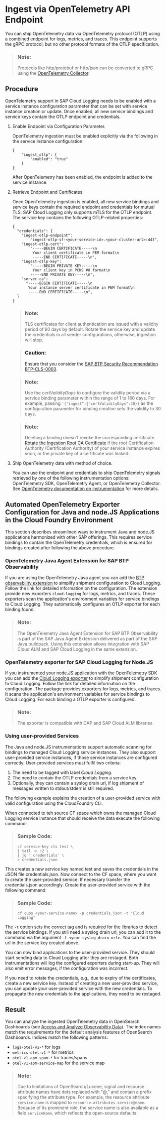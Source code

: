 <!-- loiofdc78af7c69246bc87315d90a061b321 -->

# Ingest via OpenTelemetry API Endpoint

You can ship OpenTelemetry data via OpenTelemetry protocol \(OTLP\) using a combined endpoint for logs, metrics, and traces. This endpoint supports the gRPC protocol, but no other protocol formats of the OTLP specification.

> ### Note:  
> Protocols like http/protobuf or http/json can be converted to gRPC using the [OpenTelemetry Collector](https://opentelemetry.io/docs/collector/).



<a name="loiofdc78af7c69246bc87315d90a061b321__section_t1n_q1d_dzb"/>

## Procedure

OpenTelemetry support in SAP Cloud Logging needs to be enabled with a service instance configuration parameter that can be set with service instance creation or update. Once enabled, all new service bindings and service keys contain the OTLP endpoint and credentials.

1.  Enable Endpoint via Configuration Parameter.

    OpenTelemetry ingestion must be enabled explicitly via the following in the service instance configuration:

    ```
    {
        "ingest_otlp": {
            "enabled": "true"
        }
    }
    ```

    After OpenTelemetry has been enabled, the endpoint is added to the service instance.

2.  Retrieve Endpoint and Certificates.

    Once OpenTelemetry ingestion is enabled, all new service bindings and service keys contain the required endpoint and credentials for mutual TLS. SAP Cloud Logging only supports mTLS for the OTLP endpoint. The service key contains the following OTLP-related properties:

    ```
    {
      "credentials": {
        "ingest-otlp-endpoint":
            "ingest-otlp-sf-<your-service-id>.<your-cluster-url>:443",
        "ingest-otlp-cert":
            "-----BEGIN CERTIFICATE-----\n
             Your client certificate in PEM format\n
             -----END CERTIFICATE-----\n",
        "ingest-otlp-key":
            "-----BEGIN PRIVATE KEY-----\n
             Your client key in PCKS #8 format\n
            -----END PRIVATE KEY-----\n",
        "server-ca":
          "-----BEGIN CERTIFICATE-----\n
           Your instance server certificate in PEM format\n
           -----END CERTIFICATE-----\n",
      }
    }
    ```

    > ### Note:  
    > TLS certificates for client authentication are issued with a validity period of 90 days by default. Rotate the service key and update the credentials in all sender configurations, otherwise, ingestion will stop.

    > ### Caution:  
    > Ensure that you consider the [SAP BTP Security Recommendation BTP-CLS-0003](https://help.sap.com/docs/btp/sap-btp-security-recommendations-c8a9bb59fe624f0981efa0eff2497d7d/sap-btp-security-recommendations?seclist-index=BTP-CLS-0003&version=Cloud).

    > ### Note:  
    > Use the *certValidityDays* to configure the validity period via a service binding parameter within the range of 1 to 180 days. For example, passing `'{"ingest":{"certValidityDays":30}}` as the configuration parameter for binding creation sets the validity to 30 days.

    > ### Note:  
    > Deleting a binding doesn't revoke the corresponding certificate. [Rotate the Ingestion Root CA Certificate](rotate-the-ingestion-root-ca-certificate-bbcb3e7.md) if the root Certification Authority \(Certification Authority\) of your service instance expires soon, or the private key of a certificate was leaked.

3.  Ship OpenTelemetry data with method of choice.

    You can use the endpoint and credentials to ship OpenTelemetry signals retrieved by one of the following instrumentation options: OpenTelemetry SDK, OpenTelemetry Agent, or OpenTelemetry Collector. See [OpenTelemetry documentation on instrumentation](https://opentelemetry.io/docs/concepts/instrumentation/) for more details.




<a name="loiofdc78af7c69246bc87315d90a061b321__section_dzb_khg_cfc"/>

## Automated OpenTelemetry Exporter Configuration for Java and node.JS Applications in the Cloud Foundry Environment

This section describes streamlined ways to instrument Java and node.JS applications harmonized with other SAP offerings. This requires service bindings to contain the OpenTelemetry credentials, which is ensured for bindings created after following the above procedure.



### OpenTelemetry Java Agent Extension for SAP BTP Observability

If you are using the OpenTelemetry Java agent you can add the [BTP observability extension](https://github.com/SAP/cf-java-logging-support/tree/main/cf-java-logging-support-opentelemetry-agent-extension) to simplify shipment configuration to Cloud Logging. Follow the link for detailed information on the configuration. The extension provide new exporters `cloud-logging` for logs, metrics, and traces. These exporters scan the application's environment variables for service bindings to Cloud Logging. They automatically configures an OTLP exporter for each binding found.

> ### Note:  
> The OpenTelemetry Java Agent Extension for SAP BTP Observability is part of the SAP Java Agent Extension delivered as part of the SAP Java buildpack. Using this extension allows integration with SAP Cloud ALM and SAP Cloud Logging in the same extension.



### OpenTelemetry exporter for SAP Cloud Logging for Node.JS

If you instrumented your node.JS application with the OpenTelemetry SDK you can add the [Cloud Logging exporter](https://github.com/SAP/opentelemetry-exporter-for-sap-cloud-logging-for-nodejs) to simplify shipment configuration to Cloud Logging. Follow the link for detailed information on the configuration. The package provides exporters for logs, metrics, and traces. It scans the application's environment variables for service bindings to Cloud Logging. For each binding a OTLP exporter is configured.

> ### Note:  
> The exporter is compatible with CAP and SAP Cloud ALM libraries.



### Using user-provided Services

The Java and node.JS instrumentations support automatic scanning for bindings to managed Cloud Logging service instances. They also support user-provided service instances, if those service instances are configured correctly. User-provided services must fulfil two criteria:

1.  The need to be tagged with label *Cloud Logging*.
2.  The need to contain the OTLP credentials from a service key.
3.  Optionally, they can contain a syslog drain url, if log shipment of messages written to stdout/stderr is still required.

The following example explains the creation of a user-provided service with valid configuration using the CloudFoundry CLI.

When connected to teh source CF space which owns the managed Cloud Logging service instance that should receive the data execute the following command:

> ### Sample Code:  
> ```
> cf service-key cls test \
> | tail -n +2 \
> | jq '.credentials' \
> > credentials.json
> ```

This creates a new service key named test and saves the credentials in the JSON file credentials.json. Now connect to the CF space, where you want to create the user-provided service. If necessary transfer the credentials.json accordingly. Create the user-provided service with the following command:

> ### Sample Code:  
> ```
> cf cups <your-service-name> -p credentials.json -t "Cloud Logging"
> ```

The `-t` option sets the correct tag and is required for the libraries to detect the service bindings. If you still need a syslog drain url, you can add it to the command via the argument `-l <your-syslog-drain-url>`. You can find the url in the service key created above.

You can now bind applications to the user-provided service. They should start sending data to Cloud Logging after they are restaged. Both instrumentations will log the configured exporters during start-up. They will also emit error messages, if the configuration was incorrect.

If you need to rotate the credentials, e.g., due to expiry of the certificates, create a new service key. Instead of creating a new user-provided service, you can update your user-provided service with the new credentials. To propagate the new credentials to the applications, they need to be restaged.



<a name="loiofdc78af7c69246bc87315d90a061b321__section_kbr_nbd_dzb"/>

## Result

You can analyze the ingested OpenTelemetry data in OpenSearch Dashboards \(see [Access and Analyze Observability Data](access-and-analyze-observability-data-dad5b01.md)\). The index names match the requirements for the default analysis features of OpenSearch Dashboards. Indices match the following patterns:

-   `logs-otel-v1-*` for logs
-   `metrics-otel-v1-*` for metrics
-   `otel-v1-apm-span-*` for traces/spans
-   `otel-v1-apm-service-map` for the service map

> ### Note:  
> Due to limitations of OpenSearch/Lucene, signal and resource attribute names have dots replaced with "@," and contain a prefix specifying the attribute type. For example, the resource attribute `service.name` is mapped to `resource.attributes.service@name`. Because of its prominent role, the service name is also available as a field `serviceName`, which reflects the open-source defaults.

